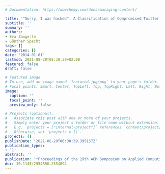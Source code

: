 ```yaml
---
# Documentation: https://wowchemy.com/docs/managing-content/

title: '"Sorry, I was hacked": A Classification of Compromised Twitter Accounts'
subtitle: ''
summary: ''
authors:
- Eva Zangerle
- Günther Specht
tags: []
categories: []
date: '2014-01-01'
lastmod: 2021-08-20T08:38:39+02:00
featured: false
draft: false

# Featured image
# To use, add an image named `featured.jpg/png` to your page's folder.
# Focal points: Smart, Center, TopLeft, Top, TopRight, Left, Right, BottomLeft, Bottom, BottomRight.
image:
  caption: ''
  focal_point: ''
  preview_only: false

# Projects (optional).
#   Associate this post with one or more of your projects.
#   Simply enter your project's folder or file name without extension.
#   E.g. `projects = ["internal-project"]` references `content/project/deep-learning/index.md`.
#   Otherwise, set `projects = []`.
projects: []
publishDate: '2021-08-20T06:38:39.395157Z'
publication_types:
- '1'
abstract: ''
publication: '*Proceedings of the 29th ACM Symposium on Applied Computing*'
doi: 10.1145/2554850.2554894
---
```

